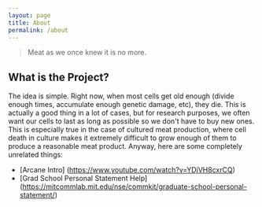 ```yaml
---
layout: page
title: About
permalink: /about
---
```


> Meat as we once knew it is no more.

## What is the Project?

The idea is simple. Right now, when most cells get old enough (divide enough times, accumulate enough genetic damage, etc), they die. This is actually a good thing in a lot of cases, but for research purposes, we often want our cells to last as long as possible so we don't have to buy new ones. This is especially true in the case of cultured meat production, where cell death in culture makes it extremely difficult to grow enough of them to produce a reasonable meat product. Anyway, here are some completely unrelated things:

* [Arcane Intro] (https://www.youtube.com/watch?v=YDjVH8cxrCQ)
* [Grad School Personal Statement Help] (https://mitcommlab.mit.edu/nse/commkit/graduate-school-personal-statement/)
